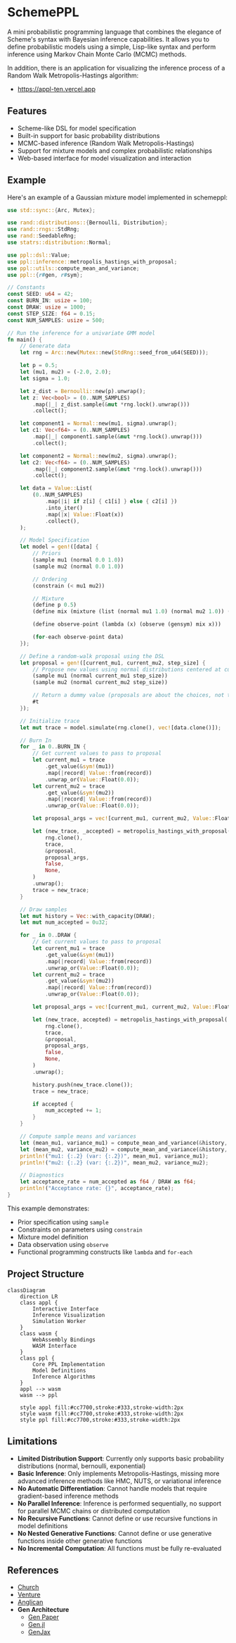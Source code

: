 # SchemePPL

A mini probabilistic programming language that combines the elegance of Scheme's syntax with Bayesian inference capabilities. It allows you to define probabilistic models using a simple, Lisp-like syntax and perform inference using Markov Chain Monte Carlo (MCMC) methods.

In addition, there is an application for visualizing the inference process of a Random Walk Metropolis-Hastings algorithm:

- https://appl-ten.vercel.app

## Features

- Scheme-like DSL for model specification
- Built-in support for basic probability distributions
- MCMC-based inference (Random Walk Metropolis-Hastings)
- Support for mixture models and complex probabilistic relationships
- Web-based interface for model visualization and interaction

## Example

Here's an example of a Gaussian mixture model implemented in schemeppl:

```rust
use std::sync::{Arc, Mutex};

use rand::distributions::{Bernoulli, Distribution};
use rand::rngs::StdRng;
use rand::SeedableRng;
use statrs::distribution::Normal;

use ppl::dsl::Value;
use ppl::inference::metropolis_hastings_with_proposal;
use ppl::utils::compute_mean_and_variance;
use ppl::{r#gen, r#sym};

// Constants
const SEED: u64 = 42;
const BURN_IN: usize = 100;
const DRAW: usize = 1000;
const STEP_SIZE: f64 = 0.15;
const NUM_SAMPLES: usize = 500;

// Run the inference for a univariate GMM model
fn main() {
    // Generate data
    let rng = Arc::new(Mutex::new(StdRng::seed_from_u64(SEED)));

    let p = 0.5;
    let (mu1, mu2) = (-2.0, 2.0);
    let sigma = 1.0;

    let z_dist = Bernoulli::new(p).unwrap();
    let z: Vec<bool> = (0..NUM_SAMPLES)
        .map(|_| z_dist.sample(&mut *rng.lock().unwrap()))
        .collect();

    let component1 = Normal::new(mu1, sigma).unwrap();
    let c1: Vec<f64> = (0..NUM_SAMPLES)
        .map(|_| component1.sample(&mut *rng.lock().unwrap()))
        .collect();

    let component2 = Normal::new(mu2, sigma).unwrap();
    let c2: Vec<f64> = (0..NUM_SAMPLES)
        .map(|_| component2.sample(&mut *rng.lock().unwrap()))
        .collect();

    let data = Value::List(
        (0..NUM_SAMPLES)
            .map(|i| if z[i] { c1[i] } else { c2[i] })
            .into_iter()
            .map(|x| Value::Float(x))
            .collect(),
    );

    // Model Specification
    let model = gen!([data] {
        // Priors
        (sample mu1 (normal 0.0 1.0))
        (sample mu2 (normal 0.0 1.0))

        // Ordering
        (constrain (< mu1 mu2))

        // Mixture
        (define p 0.5)
        (define mix (mixture (list (normal mu1 1.0) (normal mu2 1.0)) (list p (- 1.0 p))))

        (define observe-point (lambda (x) (observe (gensym) mix x)))

        (for-each observe-point data)
    });

    // Define a random-walk proposal using the DSL
    let proposal = gen!([current_mu1, current_mu2, step_size] {
        // Propose new values using normal distributions centered at current values
        (sample mu1 (normal current_mu1 step_size))
        (sample mu2 (normal current_mu2 step_size))

        // Return a dummy value (proposals are about the choices, not the return value)
        #t
    });

    // Initialize trace
    let mut trace = model.simulate(rng.clone(), vec![data.clone()]);

    // Burn In
    for _ in 0..BURN_IN {
        // Get current values to pass to proposal
        let current_mu1 = trace
            .get_value(&sym!(mu1))
            .map(|record| Value::from(record))
            .unwrap_or(Value::Float(0.0));
        let current_mu2 = trace
            .get_value(&sym!(mu2))
            .map(|record| Value::from(record))
            .unwrap_or(Value::Float(0.0));

        let proposal_args = vec![current_mu1, current_mu2, Value::Float(STEP_SIZE)];

        let (new_trace, _accepted) = metropolis_hastings_with_proposal(
            rng.clone(),
            trace,
            &proposal,
            proposal_args,
            false,
            None,
        )
        .unwrap();
        trace = new_trace;
    }

    // Draw samples
    let mut history = Vec::with_capacity(DRAW);
    let mut num_accepted = 0u32;

    for _ in 0..DRAW {
        // Get current values to pass to proposal
        let current_mu1 = trace
            .get_value(&sym!(mu1))
            .map(|record| Value::from(record))
            .unwrap_or(Value::Float(0.0));
        let current_mu2 = trace
            .get_value(&sym!(mu2))
            .map(|record| Value::from(record))
            .unwrap_or(Value::Float(0.0));

        let proposal_args = vec![current_mu1, current_mu2, Value::Float(STEP_SIZE)];

        let (new_trace, accepted) = metropolis_hastings_with_proposal(
            rng.clone(),
            trace,
            &proposal,
            proposal_args,
            false,
            None,
        )
        .unwrap();

        history.push(new_trace.clone());
        trace = new_trace;

        if accepted {
            num_accepted += 1;
        }
    }

    // Compute sample means and variances
    let (mean_mu1, variance_mu1) = compute_mean_and_variance(&history, "mu1");
    let (mean_mu2, variance_mu2) = compute_mean_and_variance(&history, "mu2");
    println!("mu1: {:.2} (var: {:.2})", mean_mu1, variance_mu1);
    println!("mu2: {:.2} (var: {:.2})", mean_mu2, variance_mu2);

    // Diagnostics
    let acceptance_rate = num_accepted as f64 / DRAW as f64;
    println!("Acceptance rate: {}", acceptance_rate);
}

```

This example demonstrates:

- Prior specification using `sample`
- Constraints on parameters using `constrain`
- Mixture model definition
- Data observation using `observe`
- Functional programming constructs like `lambda` and `for-each`

## Project Structure

```mermaid
classDiagram
    direction LR
    class appl {
        Interactive Interface
        Inference Visualization
        Simulation Worker
    }
    class wasm {
        WebAssembly Bindings
        WASM Interface
    }
    class ppl {
        Core PPL Implementation
        Model Definitions
        Inference Algorithms
    }
    appl --> wasm
    wasm --> ppl

    style appl fill:#cc7700,stroke:#333,stroke-width:2px
    style wasm fill:#cc7700,stroke:#333,stroke-width:2px
    style ppl fill:#cc7700,stroke:#333,stroke-width:2px
```

## Limitations

- **Limited Distribution Support**: Currently only supports basic probability distributions (normal, bernoulli, exponential)
- **Basic Inference**: Only implements Metropolis-Hastings, missing more advanced inference methods like HMC, NUTS, or variational inference
- **No Automatic Differentiation**: Cannot handle models that require gradient-based inference methods
- **No Parallel Inference**: Inference is performed sequentially, no support for parallel MCMC chains or distributed computation
- **No Recursive Functions**: Cannot define or use recursive functions in model definitions
- **No Nested Generative Functions**: Cannot define or use generative functions inside other generative functions
- **No Incremental Computation**: All functions must be fully re-evaluated

## References

- [Church](https://cocolab.stanford.edu/papers/GoodmanEtAl2008-UncertaintyInArtificialIntelligence.pdf)
- [Venture](https://arxiv.org/abs/1404.0099)
- [Anglican](https://arxiv.org/abs/1608.05263)
- **Gen Architecture**
  - [Gen Paper](https://dl.acm.org/doi/pdf/10.1145/3314221.3314642)
  - [Gen.jl](https://github.com/probcomp/Gen.jl)
  - [GenJax](https://github.com/genjax-community/genjax)
